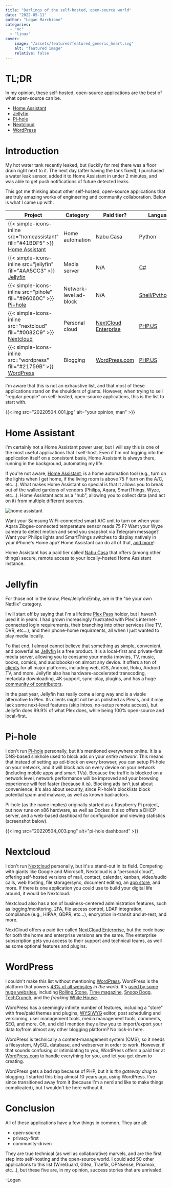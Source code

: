 ```yaml
---
title: "Darlings of the self-hosted, open-source world"
date: "2022-05-11"
author: "Logan Marchione"
categories:
  - "oc"
  - "linux"
cover:
    image: "/assets/featured/featured_generic_heart.svg"
    alt: "featured image"
    relative: false
---
```


# TL;DR

In my opinion, these self-hosted, open-source applications are the best of what open-source can be.

* [Home Assistant](https://www.home-assistant.io/)
* [Jellyfin](https://jellyfin.org/)
* [Pi-hole](https://pi-hole.net/)
* [Nextcloud](https://nextcloud.com/)
* [WordPress](https://wordpress.org/)

# Introduction

My hot water tank recently leaked, but (luckily for me) there was a floor drain right next to it. The next day (after having the tank fixed), I purchased a water leak sensor, added it to Home Assistant in under 2 minutes, and was able to get push notifications of future detected leaks.

This got me thinking about other self-hosted, open-source applications that are truly amazing works of engineering and community collaboration. Below is what I came up with.


| Project                                                                                                          | Category               | Paid tier?                                                | Language                                               |
| ---------------------------------------------------------------------------------------------------------------- | ---------------------- | --------------------------------------------------------- | ------------------------------------------------------ |
| {{< simple-icons-inline src="homeassistant" fill="#41BDF5" >}} [Home Assistant](https://www.home-assistant.io/)  | Home automation        | [Nabu Casa](https://www.nabucasa.com/)                    | [Python](https://github.com/home-assistant/core)       |
| {{< simple-icons-inline src="jellyfin" fill="#AA5CC3" >}} [Jellyfin](https://jellyfin.org/)                      | Media server           | N/A                                                       | [C#](https://github.com/jellyfin/jellyfin)             |
| {{< simple-icons-inline src="pihole" fill="#96060C" >}} [Pi-hole](https://pi-hole.net/)                          | Network-level ad-block | N/A                                                       | [Shell/Python/PHP](https://github.com/pi-hole/pi-hole) |
| {{< simple-icons-inline src="nextcloud" fill="#0082C9" >}} [Nextcloud](https://nextcloud.com/)                   | Personal cloud         | [NextCloud Enterprise](https://nextcloud.com/enterprise/) | [PHP/JS](https://github.com/nextcloud/server)          |
| {{< simple-icons-inline src="wordpress" fill="#21759B" >}} [WordPress](https://wordpress.org/)                   | Blogging               | [WordPress.com](https://wordpress.com/)                   | [PHP/JS](https://build.trac.wordpress.org/browser)     |

I'm aware that this is not an exhaustive list, and that most of these applications stand on the shoulders of giants. However, when trying to sell "regular people" on self-hosted, open-source applications, this is the list to start with.

{{< img src="20220504_001.jpg" alt="your opinion, man" >}}

# Home Assistant

I'm certainly not a Home Assistant power user, but I will say this is one of the most useful applications that I self-host. Even if I'm not logging into the application itself on a consistent basis, Home Assistant is always there, running in the background, automating my life.

If you're not aware, [Home Assistant](https://www.home-assistant.io/), is a home automation tool (e.g., turn on the lights when I get home, if the living room is above 75 F turn on the A/C, etc...). What makes Home Assistant so special is that it allows you to break out of the walled gardens of vendors (Philips, Aqara, SmartThings, Wyze, etc...). Home Assistant acts as a "hub", allowing you to collect data (and act on it) from multiple different sources.

![home assistant](20220504_002.svg)

 Want your Samsung WiFi-connected smart A/C unit to turn on when your Aqara Zibgee-connected temperature sensor reads 75 F? Want your Wyze camera to detect motion and send you snapshot via Telegram message? Want your Philips lights and SmartThings switches to display natively in your iPhone's Home app? Home Assistant can do all of that, [and more](https://www.home-assistant.io/docs/automation/basics/)!

 Home Assistant has a paid tier called [Nabu Casa](https://www.nabucasa.com/) that offers (among other things) secure, remote access to your locally-hosted Home Assistant instance.

# Jellyfin

For those not in the know, Plex/Jellyfin/Emby, are in the "be your own Netflix" category.

I will start off by saying that I'm a lifetime [Plex Pass](https://www.plex.tv/plex-pass/) holder, but I haven't used it in years. I had grown increasingly frustrated with Plex's internet-connected login requirements, their branching into other services (live TV, DVR, etc...), and their phone-home requirments, all when I just wanted to play media locally.


To that end, I almost cannot believe that something as simple, convenient, and powerful as [Jellyfin](https://jellyfin.org/) is a free product. It is a local-first and private-first media server, allowing you to consume your media (movies, TV, music, books, comics, and audiobooks) on almost any device. It offers a ton of [clients](https://jellyfin.org/clients/) for all major platforms, including web, iOS, Android, Roku, Android TV, and more. Jellyfin also has hardware-accelerated transcoding, metadata downloading, 4K support, sync-play, plugins, and has a huge [community of contributors](https://github.com/jellyfin/jellyfin/graphs/contributors).

In the past year, Jellyfin has really come a long way and is a viable alternative to Plex. Its clients might not be as polished as Plex's, and it may lack some next-level features (skip intros, no-setup remote access), but Jellyfin does 99.9% of what Plex does, while being 100% open-source and local-first.

# Pi-hole

I don't run [Pi-hole](https://pi-hole.net/) personally, but it's mentioned everywhere online. It is a DNS-based sinkhole used to block ads on your *entire network*. This means that instead of setting up ad-block on every browser, you can setup Pi-hole on your network, and it will block ads on every device on your network (including mobile apps and smart TVs). Because the traffic is blocked on a network level, network performance will be improved and your browsing experience will feel faster (because it is). Blocking ads isn't just about convenience, it's also about security, since Pi-hole's blocklists block potential spam and malware, as well as known bad-actors.

Pi-hole (as the name implies) originally started as a Raspberry Pi project, but now runs on x86 hardware, as well as Docker. It also offers a DHCP server, and a web-based dashboard for configuration and viewing statistics (screenshot below).

{{< img src="20220504_003.png" alt="pi-hole dashboard" >}}

# Nextcloud

I don't run [Nextcloud](https://nextcloud.com/) personally, but it's a stand-out in its field. Competing with giants like Google and Microsoft, Nextcloud is a "personal cloud", offering self-hosted versions of mail, contact, calendar, kanban, video/audio calls, web hosting, file storage/sync, document editing, an [app store](https://apps.nextcloud.com/), and more. If there is one application you could use to build your digital life around, it would be Nextcloud.

Nextcloud also has a ton of business-centered administration features, such as logging/monitoring, 2FA, file access control, LDAP integration, compliance (e.g., HIPAA, GDPR, etc...), encryption in-transit and at-rest, and more.

NextCloud offers a paid tier called [NextCloud Enterprise](https://nextcloud.com/enterprise/), but the code base for both the home and enterprise versions are the same. The enterprise subscription gets you access to their support and technical teams, as well as some optional features and plugins.

# WordPress

I couldn't make this list without mentioning [WordPress](https://wordpress.org/). WordPress is the platform that powers [43% of all websites](https://kinsta.com/wordpress-market-share/) *in the world*. It's [used by some huge websites](https://wordpress.org/showcase/), including [Rolling Stone](https://wordpress.org/showcase/rolling-stone/), [Time magazine](https://wordpress.org/showcase/time-com/), [Snoop Dogg](https://wordpress.org/showcase/snoop-dogg/), [TechCrunch](https://wordpress.org/showcase/techcrunch/), and the *freaking* [White House](https://wordpress.org/showcase/the-white-house/).

WordPress has a seemingly infinite number of features, including a "store" with free/paid themes and plugins, [WYSIWYG](https://en.wikipedia.org/wiki/WYSIWYG) editor, post scheduling and versioning, user management tools, media management tools, comments, SEO, and more. Oh, and did I mention they allow you to import/export your data to/from almost any other blogging platform? No lock-in here.

WordPress is technically a content-management system (CMS), so it needs a filesystem, MySQL database, and webserver in order to work. However, if that sounds confusing or intimidating to you, WordPress offers a paid tier at [WordPress.com](https://wordpress.com/) to handle everything for you, and let you get down to creating.

WordPress gets a bad rap because of PHP, but it is *the gateway drug* to blogging. I started this blog almost 10 years ago, using WordPress. I've since transitioned away from it (because I'm a nerd and like to make things complicated), but I wouldn't be here without it.

# Conclusion

All of these applications have a few things in common. They are all:

* open-source
* privacy-first
* community-driven

They are true technical (as well as collaborative) marvels, and are the first step into self-hosting and the open-source world. I could add 50 other applications to this list (WireGuard, Gitea, Traefik, OPNsense, Proxmox, etc...), but these five are, in my opinion, success stories that are unrivaled.

\-Logan
